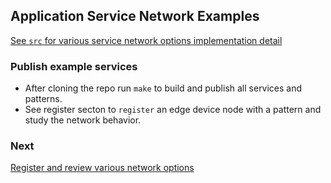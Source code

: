 ## Application Service Network Examples

[See `src` for various service network options implementation detail](https://github.com/edgedock/example/tree/master/network/publish/src)

### Publish example services
- After cloning the repo run `make` to build and publish all services and patterns. 
- See register secton to `register` an edge device node with a pattern and study the network behavior. 


### Next

[Register and review various network options](https://github.com/edgedock/example/tree/master/network/register)

